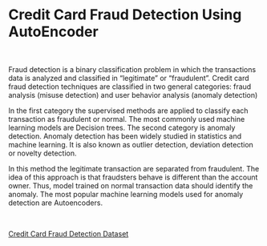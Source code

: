 # Credit Card Fraud Detection Using AutoEncoder

<br>

Fraud detection is a binary classification problem in which the transactions data is analyzed and classified in “legitimate” or “fraudulent”. Credit card fraud detection techniques are classified in two general categories: fraud analysis (misuse detection) and user behavior analysis (anomaly detection)

In the first category the supervised methods are applied to classify each transaction as fraudulent or normal. The most commonly used machine learning models are Decision trees.
The second category is anomaly detection. Anomaly detection has been widely studied in statistics and machine learning. It is also known as outlier detection, deviation detection or novelty detection.

In this method the legitimate transaction are separated from fraudulent. The idea of this approach is that fraudsters behave is different than the account owner. Thus, model trained on normal transaction data should identify the anomaly. The most popular machine learning models used for anomaly detection are Autoencoders.

<br>

[Credit Card Fraud Detection Dataset](https://www.kaggle.com/mlg-ulb/creditcardfraud/download)
